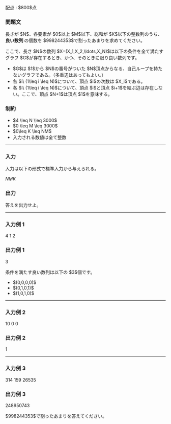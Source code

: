 
<div>

<span>

<span>

<p>
配点 : $800$点
</p>

<div>

<section>

### **問題文**

<p>
長さが $N$、各要素が $0$以上 $M$以下、総和が $K$以下の整数列のうち、
<strong>
良い数列
</strong>
の個数を $998244353$で割ったあまりを求めてください。
</p>

<p>
ここで、長さ $N$の数列 $X=(X_1,X_2,\ldots,X_N)$は以下の条件を全て満たすグラフ $G$が存在するとき、かつ、そのときに限り良い数列です。
</p>

<ul>

<li>
$G$は $1$から $N$の番号がついた $N$頂点からなる、自己ループを持たないグラフである。（多重辺はあってもよい。）
</li>

<li>
各 $i\ (1\leq i \leq N)$について、頂点 $i$の次数は $X_i$である。
</li>

<li>
各 $i\ (1\leq i \leq N)$について、頂点 $i$と頂点 $i+1$を結ぶ辺は存在しない。ここで、頂点 $N+1$は頂点 $1$を意味する。
</li>

</ul>

</section>

</div>

<div>

<section>

### **制約**

<ul>

<li>
$4 \leq N \leq 3000$
</li>

<li>
$0 \leq M \leq 3000$
</li>

<li>
$0\leq K \leq NM$
</li>

<li>
入力される数値は全て整数
</li>

</ul>

</section>

</div>

---

<div>

<div>

<section>

### **入力**

<p>
入力は以下の形式で標準入力から与えられる。
</p>

<div>

$N$$M$$K$
</div>

</section>

</div>

<div>

<section>

### **出力**

<p>
答えを出力せよ。
</p>

</section>

</div>

</div>

---

<div>

<section>

### **入力例 1**

<div>

4 1 2

</div>

</section>

</div>

<div>

<section>

### **出力例 1**

<div>

3

</div>

<p>
条件を満たす良い数列は以下の $3$個です。
</p>

<ul>

<li>
$(0,0,0,0)$
</li>

<li>
$(0,1,0,1)$
</li>

<li>
$(1,0,1,0)$
</li>

</ul>

</section>

</div>

---

<div>

<section>

### **入力例 2**

<div>

10 0 0

</div>

</section>

</div>

<div>

<section>

### **出力例 2**

<div>

1

</div>

</section>

</div>

---

<div>

<section>

### **入力例 3**

<div>

314 159 26535

</div>

</section>

</div>

<div>

<section>

### **出力例 3**

<div>

248950743

</div>

<p>
$998244353$で割ったあまりを答えてください。
</p>

</section>

</div>

</span>

</span>

</div>
